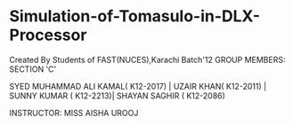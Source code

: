 # Simulation-of-Tomasulo-in-DLX-Processor
Created By Students of FAST(NUCES),Karachi
Batch'12
GROUP MEMBERS: 
             SECTION 'C'

SYED MUHAMMAD ALI KAMAL( K12-2017) |
UZAIR KHAN( K12-2011) | 
SUNNY KUMAR ( K12-2213)|
SHAYAN SAGHIR ( K12-2086)

INSTRUCTOR: MISS AISHA UROOJ
